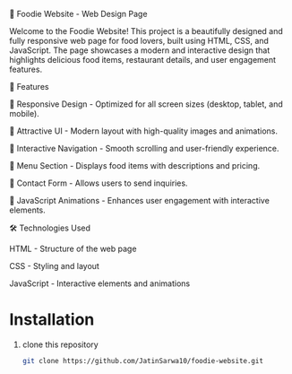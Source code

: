 🍔 Foodie Website - Web Design Page

Welcome to the Foodie Website! This project is a beautifully designed and fully responsive web page for food lovers, built using HTML, CSS, and JavaScript. The page showcases a modern and interactive design that highlights delicious food items, restaurant details, and user engagement features.

📌 Features

🍕 Responsive Design - Optimized for all screen sizes (desktop, tablet, and mobile).

🍜 Attractive UI - Modern layout with high-quality images and animations.

🍩 Interactive Navigation - Smooth scrolling and user-friendly experience.

🍔 Menu Section - Displays food items with descriptions and pricing.

🥗 Contact Form - Allows users to send inquiries.

🍹 JavaScript Animations - Enhances user engagement with interactive elements.



🛠️ Technologies Used

HTML - Structure of the web page

CSS - Styling and layout

JavaScript - Interactive elements and animations

# Installation
1. clone this repository
   ```bash
   git clone https://github.com/JatinSarwa10/foodie-website.git
